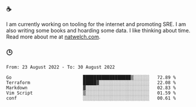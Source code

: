 ### ☕

I am currently working on tooling for the internet and promoting SRE. I am also writing some books and hoarding some data. I like thinking about time. Read more about me at [natwelch.com](https://natwelch.com).

### 🕒

<!--START_SECTION:waka-->

```text
From: 23 August 2022 - To: 30 August 2022

Go                           ██████████████████▒░░░░░░   72.89 %
Terraform                    █████▓░░░░░░░░░░░░░░░░░░░   22.08 %
Markdown                     ▓░░░░░░░░░░░░░░░░░░░░░░░░   02.83 %
Vim Script                   ▒░░░░░░░░░░░░░░░░░░░░░░░░   01.59 %
conf                         ░░░░░░░░░░░░░░░░░░░░░░░░░   00.61 %
```

<!--END_SECTION:waka-->
